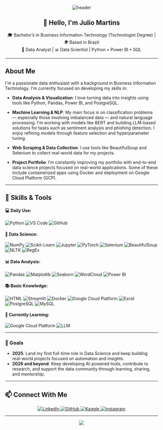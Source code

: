 <!-- GitHub Profile README for Julio Martins -->

<!-- Header Banner -->
<p align="center">
  <img src="https://capsule-render.vercel.app/api?type=waving&color=0:2c3e50,100:4ca1af&height=200&section=header&text=Julio%20Martins&fontSize=40&fontColor=ffffff" alt="header"/>
</p>

<!-- Introduction -->
<h2 align="center">👋 Hello, I'm Julio Martins</h2>
<p align="center">
  🎓 Bachelor’s in Business Information Technology (Technologist Degree) | 🌍 Based in Brazil<br>
  🧠 Data Analyst | 📊 Data Scientist | Python • Power BI • SQL
</p>

---

## About Me

I'm a passionate data enthusiast with a background in Business Information Technology. I'm currently focused on developing my skills in:

* **Data Analysis & Visualization**: I love turning data into insights using tools like Python, Pandas, Power BI, and PostgreSQL.

* **Machine Learning & NLP**: My main focus is on classification problems — especially those involving imbalanced data — and natural language processing. I'm working with models like BERT and building LLM-based solutions for tasks such as sentiment analysis and phishing detection. I enjoy refining models through feature selection and hyperparameter tuning.

* **Web Scraping & Data Collection**: I use tools like BeautifulSoup and Selenium to collect real-world data for my projects.

* **Project Portfolio**: I’m constantly improving my portfolio with end-to-end data science projects focused on real-world applications. Some of these include containerized apps using Docker and deployment on Google Cloud Platform (GCP).

---

## 🚀 **Skills & Tools**

#### 💻 Daily Use:
![Python](https://img.shields.io/badge/-Python-black?style=flat-square&logo=Python)
![VS Code](https://img.shields.io/badge/-VS%20Code-black?style=flat-square&logo=visual-studio-code)
![GitHub](https://img.shields.io/badge/-GitHub-black?style=flat-square&logo=Github)

#### 🤖 Data Science:
![NumPy](https://img.shields.io/badge/-NumPy-black?style=flat-square&logo=NumPy)
![Scikit-Learn](https://img.shields.io/badge/-Scikit%20Learn-black?style=flat-square&logo=scikit-learn)
![Jupyter](https://img.shields.io/badge/-Jupyter-black?style=flat-square&logo=Jupyter)
![PyTorch](https://img.shields.io/badge/-PyTorch-black?style=flat-square&logo=PyTorch)
![Selenium](https://img.shields.io/badge/-Selenium-black?style=flat-square&logo=Selenium)
![BeautifulSoup](https://img.shields.io/badge/-BeautifulSoup-black?style=flat-square&logo=BeautifulSoup)
![NLTK](https://img.shields.io/badge/-NLTK-black?style=flat-square&logo=NLTK)
![RegEx](https://img.shields.io/badge/-RegEx-black?style=flat-square)

#### 📊 Data Analysis:
![Pandas](https://img.shields.io/badge/-Pandas-black?style=flat-square&logo=Pandas)
![Matplotlib](https://img.shields.io/badge/-Matplotlib-black?style=flat-square&logo=Matplotlib)
![Seaborn](https://img.shields.io/badge/-Seaborn-black?style=flat-square&logo=Seaborn)
![WordCloud](https://img.shields.io/badge/-WordCloud-black?style=flat-square)
![Power BI](https://img.shields.io/badge/-Power%20BI-black?style=flat-square&logo=Power-BI)

#### 📚 Basic Knowledge:
![HTML](https://img.shields.io/badge/-HTML-black?style=flat-square&logo=HTML5)
![Streamlit](https://img.shields.io/badge/-Streamlit-black?style=flat-square&logo=Streamlit)
![Docker](https://img.shields.io/badge/-Docker-black?style=flat-square&logo=Docker)
![Google Cloud Platform](https://img.shields.io/badge/-Google%20Cloud-black?style=flat-square&logo=Google-Cloud)
![Excel](https://img.shields.io/badge/-Excel-black?style=flat-square&logo=Microsoft-Excel)
![PostgreSQL](https://img.shields.io/badge/-PostgreSQL-black?style=flat-square&logo=PostgreSQL)
![MySQL](https://img.shields.io/badge/-MySQL-black?style=flat-square&logo=MySQL)

#### 🌱 Currently Learning:
![Google Cloud Platform](https://img.shields.io/badge/-Google%20Cloud-black?style=flat-square&logo=Google-Cloud)
![LLM](https://img.shields.io/badge/-LLM-black?style=flat-square)

---

### 🎯 Goals

- **2025**: Land my first full-time role in Data Science and keep building real-world projects focused on automation and insights.  
- **2026 and beyond**: Keep developing AI-powered tools, contribute to research, and support the data community through learning, sharing, and mentorship.

---

## 📫 Connect With Me

<p align="center">
  <a href="https://www.linkedin.com/in/julio-c-y-martins-55469319a/" target="_blank">
    <img src="https://img.shields.io/badge/-LinkedIn-0A66C2?style=for-the-badge&logo=linkedin&logoColor=white" alt="LinkedIn">
  </a>
  <a href="https://github.com/juliocymartins" target="_blank">
    <img src="https://img.shields.io/badge/-GitHub-181717?style=for-the-badge&logo=github&logoColor=white" alt="GitHub">
  </a>
  <a href="https://www.kaggle.com/juliocymartins" target="_blank">
    <img src="https://img.shields.io/badge/-Kaggle-20BEFF?style=for-the-badge&logo=kaggle&logoColor=white" alt="Kaggle">
  </a>
  <a href="https://www.instagram.com/julio.martins92/" target="_blank">
    <img src="https://img.shields.io/badge/-Instagram-E4405F?style=for-the-badge&logo=instagram&logoColor=white" alt="Instagram">
  </a>
</p>

---

<p align="center">
  <img src="https://capsule-render.vercel.app/api?type=waving&color=0:0f2027,100:2c5364&height=100&section=footer"/>
</p>
